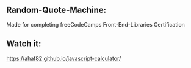## Random-Quote-Machine:
Made for completing freeCodeCamps Front-End-Libraries Certification

## Watch it:
https://ahaf82.github.io/javascript-calculator/
